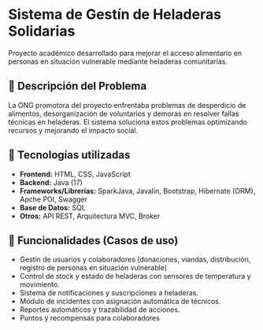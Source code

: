 # Sistema de Gestín de Heladeras Solidarias

Proyecto académico desarrollado para mejorar el acceso alimentario en personas en situación vulnerable mediante heladeras comunitarias.

## 📄 Descripción del Problema
La ONG promotora del proyecto enfrentaba problemas de desperdicio de alimentos, desorganización de voluntarios y demoras en resolver fallas técnicas en heladeras. El sistema soluciona estos problemas optimizando recursos y mejorando el impacto social.

## 🔧 Tecnologías utilizadas
- **Frontend:** HTML, CSS, JavaScript
- **Backend:** Java (17)
- **Frameworks/Librerías:** SparkJava, Javalin, Bootstrap, Hibernate (ORM), Apche POI, Swagger
- **Base de Datos:** SQL
- **Otros:** API REST, Arquitectura MVC, Broker

## 📂 Funcionalidades (Casos de uso)
- Gestín de usuarios y colaboradores (donaciones, viandas, distribución, registro de personas en situación vulnerable)
- Control de stock y estado de heladeras con sensores de temperatura y movimiento.
- Sistema de notificaciones y suscripciones a heladeras.
- Módulo de incidentes con asignación automática de técnicos.
- Reportes automáticos y trazabilidad de acciones.
- Puntos y recompensas para colaboradores


